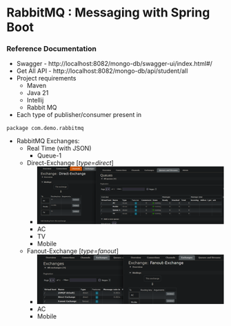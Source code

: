 # RabbitMQ : Messaging with Spring Boot

### Reference Documentation

* Swagger - http://localhost:8082/mongo-db/swagger-ui/index.html#/
* Get All API - http://localhost:8082/mongo-db/api/student/all
* Project requirements
    * Maven
    * Java 21
    * Intellij
    * Rabbit MQ
* Each type of publisher/consumer present in

````
package com.demo.rabbitmq
````

* RabbitMQ Exchanges:
    * Real Time (with JSON)
        * Queue-1
    * Direct-Exchange [_type=direct_]
        * ![img.png](img.png)
        * AC
        * TV
        * Mobile
    * Fanout-Exchange [_type=fanout_]
        * ![img_1.png](img_1.png)
        * AC
        * Mobile